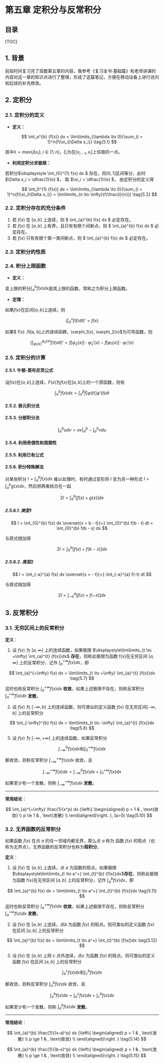 第五章 定积分与反常积分
======

目录
----

[TOC]

## 1. 背景

前段时间复习完了高数第五章的内容，我参考《复习全书·基础篇》和老师讲课的内容对这一章的知识点进行了整理，形成了这篇笔记，方便在移动设备上进行访问和后续的补充修改。

## 2. 定积分

### 2.1. 定积分的定义

- **定义：**

$$
\int_a^{b} {f(x)} dx = \lim\limits_{\lambda \to 0}{\sum_{i = 1}^n{f(\xi_i)\Delta x_i}}
\tag{5.1}
$$

其中$\lambda = max\{\Delta x_i\}, i\in [1, n]$，$\xi_i$为在$[x_{i - 1}, x_i]$上任取的一点。

- **利用定积分求极限：**

若积分$\displaystyle \int_{0}^{1} f(x) dx $ 存在，将$[0, 1]$区间等分，此时$\Delta x_i = \dfrac{1}{n} $， 取 $\xi_i = \dfrac{1}{n} $， 由定积分的定义得

$$
\int_0^{1} {f(x)} dx = \lim\limits_{\lambda \to 0}{\sum_{i = 1}^n{f(\xi_i)\Delta x_i}} = \lim\limits_{n \to \infty}{f(\frac{i}{n})}
\tag{5.2}
$$

### 2.2. 定积分存在的充分条件

1. 若 $f(x)$ 在 $[a, b]$ 上连续，则 $ \int_{a}^{b} f(x) dx $ 必定存在。
2. 若 $f(x)$ 在 $[a, b]$ 上有界，且只有有限个间断点，则 $ \int_{a}^{b} f(x) dx $ 必定存在。
3. 若 $f(x)$ 只有有限个第一类间断点，则 $ \int_{a}^{b} f(x) dx $ 必定存在。

### 2.3. 定积分的性质

### 2.4. 积分上限函数

- **定义：**

变上限的积分$\displaystyle \int_a^{b} {f(x)} dx$是其上限的函数，常称之为积分上限函数。

- **定理：**

如果$f(x)$在区间$[a, b]$上连续，则

$$
( \int_{a}^{x} f(t) dt )' = f(x)
\tag{5.3}
$$

如果$ f(x) $为$[a, b]$上的连续函数，$\varphi_1(x), \varphi_2(x)$为可导函数，则

$$
( \int_{\varphi_1(x)}^{\varphi_2(x)} f(t) dt )' = f[ \varphi_2(x) ] \cdot \varphi_2'(x) - f[ \varphi_1(x) ] \cdot \varphi_1'(x)
\tag{5.4}
$$

### 2.5. 定积分的计算

#### 2.5.1. 牛顿-莱布尼茨公式

设$f(x)$在$[a, b]$上连续，$F(x)$为$f(x)$在$[a, b]$上的一个原函数，则有

$$
\int_{a}^{b} f(x) dx = \int_{\alpha}^{\beta} f[\varphi(t)] \varphi'(t) dt
\tag{5.5}
$$

#### 2.5.2. 换元积分法

#### 2.5.3. 分部积分法

$$
\int_{a}^{b} u dv = uv \Big|_a^b - \int_{a}^{b} v du
\tag{5.6}
$$

#### 2.5.4. 利用奇偶性和周期性

#### 2.5.5. 利用已有公式

#### 2.5.6. 积分特殊解法

对某些积分 $I = \int_{a}^{b} f(x) dx$ 难以处理时，有时通过变形将 $I$ 变为另一种形式 $I = \int_{a}^{b} g(x) dx$，然后把两者结合在一起

$$
2I = \int_{a}^{b} [f(x) + g(x)] dx
$$

##### 2.5.6.1. 类型1

$$
I = \int_{0}^{b} f(x) dx  \overset{x = b - t}{=} \int_{0}^{b} f(b - t) dt = \int_{0}^{b} f(b - x) dx
$$

与原式相加得

$$
2I = \int_{0}^{b} [f(x) + f(b - x)] dx
$$

##### 2.5.6.2. 类型2

$$
I = \int_{-a}^{a} f(x) dx \overset{x = - t}{=} \int_{-a}^{a} f(-t) dt
$$

与原式相加得

$$
2I = \int_{-a}^{a} [f(x) + f(-x)] dx
$$

## 3. 反常积分

### 3.1. 无穷区间上的反常积分

**定义**：

1. 设 $f(x)$ 为 $[a, \infty]$ 上的连续函数，如果极限 $\displaystyle\lim\limits_{t \to +\infty} \int_{a}^{t} {f(x)}dx$ **存在**，则称此极限为函数 f(x)在无穷区间 $[a, \infty]$ 上的反常积分，记作 $\displaystyle\int_{a}^{+\infty} f(x) dx$，即

$$
\int_{a}^{+\infty} f(x) dx = \lim\limits_{t \to +\infty} \int_{a}^{t} {f(x)}dx
\tag{5.7}
$$

这时也称反常积分 $\displaystyle\int_{a}^{+\infty} f(x) dx$ **收敛**，如果上述极限不存在，则称反常积分 $\displaystyle\int_{a}^{+\infty} f(x) dx$ **发散**。

2. 设 $f(x)$ 为 $[-\infty, b]$ 上的连续函数，则可类似的定义函数 $f(x)$ 在无穷区间$[-\infty, b]$ 上的反常积分

$$
\int_{-\infty}^{b} f(x) dx = \lim\limits_{t \to -\infty} \int_{a}^{t} {f(x)}dx
\tag{5.8}
$$

3. 设 $f(x)$ 为 $[-\infty, +\infty]$ 上的连续函数，如果反常积分

$$
\int_{-\infty}^{0} f(x) dx \text{和} \int_{0}^{+\infty} f(x) dx
$$

都收敛，则称反常积分 $\int_{-\infty}^{+\infty} f(x) dx$ 收敛，且

$$
\int_{-\infty}^{+\infty} f(x) dx = \int_{-\infty}^{0} f(x) dx + \int_{0}^{+\infty} f(x) dx
\tag{5.9}
$$

如果至少有一个发散，则称 $\int_{-\infty}^{+\infty} f(x) dx$ **发散**。

---

**常用结论**：

$$
\int_{a}^{+\infty} \frac{1}{x^p} dx {\left\{ \begin{aligned}
p > 1 & , \text{收敛} \\
p \le 1 & , \text{发散} \\
\end{aligned}\right. }, (a>0)
\tag{5.10}
$$

### 3.2. 无界函数的反常积分

如果函数 $f(x)$ 在点 $a$ 的任一邻域内都无界，那么点 $a$ 称为 函数 $f(x)$ 的瑕点（也称为无界点）。无界函数的反常积分也称为**瑕积分**。

**定义**：

1. 设 $f(x)$ 在 $(a, b]$ 上连续，点 $a$ 为函数的瑕点。如果极限 $\displaystyle\lim\limits_{t \to a^+} \int_{t}^{b} {f(x)}dx$**存在**，则称此极限为函数 f(x)在无穷区间 $[a, b]$ 上的反常积分，记作 $\displaystyle\int_{a}^{b} f(x) dx$，即

$$
\int_{a}^{b} f(x) dx = \lim\limits_{t \to a^+} \int_{t}^{b} {f(x)}dx
\tag{5.11}
$$

这时也称反常积分 $\displaystyle\int_{a}^{+\infty} f(x) dx$ **收敛**，如果上述极限不存在，则称反常积分 $\displaystyle\int_{a}^{+\infty} f(x) dx$ **发散**。

2. 设 $f(x)$ 在 $[a, b)$ 上连续，点$b$ 为函数 $f(x)$ 的瑕点。则可类似的定义函数 $f(x)$ 在区间 $[a, b]$ 上的反常积分

$$
\int_{a}^{b} f(x) dx = \lim\limits_{t \to a^+} \int_{t}^{b} {f(x)}dx
\tag{5.12}
$$

3. 设 $f(x)$ 在 $[a, b)$ 上除 $c$ 点外连续，点$c$ 为函数 $f(x)$ 的瑕点。则可类似的定义函数 $f(x)$ 在区间 $[a, b]$ 上的反常积分

$$
\int_{a}^{c} f(x) dx \text{和} \int_{c}^{b} f(x) dx
$$

都收敛，则称反常积分 $\int_{a}^{b} f(x) dx$ 收敛，且

$$
\int_{a}^{b} f(x) dx = \int_{a}^{c} f(x) dx + \int_{c}^{b} f(x) dx
\tag{5.13}
$$

如果至少有一个发散，则称 $\int_{a}^{b} f(x) dx$ **发散**。

---

**常用结论**：

$$
\int_{a}^{b} \frac{1}{(x-a)^p} dx {\left\{ \begin{aligned}
p < 1 & , \text{发散} \\
p \ge 1 & , \text{收敛} \\
\end{aligned}\right. }
\tag{5.14}
$$

$$
\int_{a}^{b} \frac{1}{(b-x)^p} dx {\left\{ \begin{aligned}
p < 1 & , \text{发散} \\
p \ge 1 & , \text{收敛} \\
\end{aligned}\right. }
\tag{5.15}
$$
